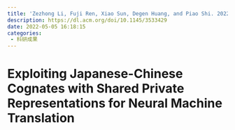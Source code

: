 ```yaml
---
title: 'Zezhong Li, Fuji Ren, Xiao Sun, Degen Huang, and Piao Shi. 2022. Exploiting Japanese–Chinese Cognates with Shared Private Representations for NMT. ACM Trans. Asian Low-Resour. Lang. Inf. Process. 22, 1, Article 28 (January 2023), 12 pages.'
description: https://dl.acm.org/doi/10.1145/3533429
date: 2022-05-05 16:18:15
categories:
 - 科研成果
---
```

# Exploiting Japanese-Chinese Cognates with Shared Private Representations for Neural Machine Translation